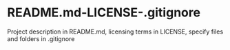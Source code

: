 # README.md-LICENSE-.gitignore
Project description in README.md, licensing terms in LICENSE, specify files and folders in .gitignore
